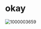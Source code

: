# okay

![1000003659](https://github.com/user-attachments/assets/7ad4e5d7-563b-4e52-8495-cb7f6301e125)



